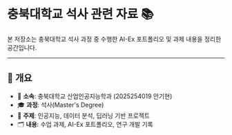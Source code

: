 # 충북대학교 석사 관련 자료 📚

본 저장소는 충북대학교 석사 과정 중 수행한 AI-Ex 포트폴리오 및 과제 내용을 정리한 공간입니다.

---

## 🧠 개요

- 📍 **소속**: 충북대학교 산업인공지능학과 (2025254019 안기현)
- 🎓 **과정**: 석사(Master's Degree)
- 🤖 **주제**: 인공지능, 데이터 분석, 딥러닝 기반 프로젝트
- 🗂 **내용**: 수업 과제, AI-Ex 포트폴리오, 연구 개발 기록
